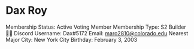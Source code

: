 # Dax Roy

Membership Status: Active Voting Member
Membership Type: S2 Builder 🧑‍🚀
Discord Username: Dax#5172
Email: maro2810@colorado.edu
Nearest Major City: New York City
Birthday: February 3, 2003